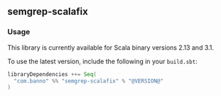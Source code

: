 ## semgrep-scalafix

### Usage

This library is currently available for Scala binary versions 2.13 and 3.1.

To use the latest version, include the following in your `build.sbt`:

```scala
libraryDependencies ++= Seq(
  "com.banno" %% "semgrep-scalafix" % "@VERSION@"
)
```

